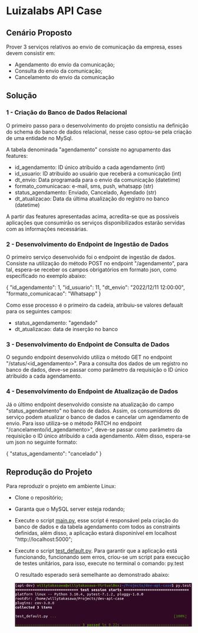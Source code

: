 # Luizalabs API Case

## Cenário Proposto
Prover 3 serviços relativos ao envio de comunicação da empresa, esses devem consistir em:
  - Agendamento do envio da comunicação;
  - Consulta do envio da comunicação;
  - Cancelamento do envio da comunicação

## Solução
### **1 - Criação do Banco de Dados Relacional**
O primeiro passo para o desenvolvimento do projeto consistiu na definição do schema do banco de dados relacional, nesse caso optou-se pela criação de uma entidade no MySql.

A tabela denominada "agendamento" consiste no agrupamento das features:
  - id_agendamento: ID único atribuído a cada agendamento (int)
  - id_usuario: ID atribuído ao usuário que receberá a comunicação (int)
  - dt_envio: Data programada para o envio da comunicação (datetime)
  - formato_comunicacao: e-mail, sms, push, whatsapp (str)
  - status_agendamento: Enviado, Cancelado, Agendado (str)
  - dt_atualizacao: Data da última atualização do registro no banco (datetime)

A partir das features apresentadas acima, acredita-se que as possíveis aplicações que consumirão os serviços disponibilizados estarão servidas com as informações necessárias.

### **2 - Desenvolvimento do Endpoint de Ingestão de Dados**
O primeiro serviço desenvolvido foi o endpoint de ingestão de dados.
Consiste na utilização do método POST no endpoint "/agendamento", para tal, espera-se receber os campos obrigatórios em formato json, como especificado no exemplo abaixo:

{
    "id_agendamento": 1,
    "id_usuario": 11,
    "dt_envio": "2022/12/11 12:00:00",
    "formato_comunicacao": "Whatsapp"
}

Como esse processo é o primeiro da cadeia, atribuiu-se valores defaualt para os seguintes campos:
  - status_agendamento: "agendado"
  - dt_atualizacao: data de inserção no banco


### **3 - Desenvolvimento do Endpoint de Consulta de Dados**
O segundo endpoint desenvolvido utiliza o método GET no endpoint "/status/<id_agendamento>".
Para a consulta dos dados de um registro no banco de dados, deve-se passar como parâmetro da requisição o ID único atribuído a cada agendamento.

### **4 - Desenvolvimento do Endpoint de Atualização de Dados**
Já o último endpoint desenvolvido consiste na atualização do campo "status_agendamento" no banco de dados.
Assim, os consumidores do serviço podem atualizar o banco de dados e cancelar um agendamento de envio.
Para isso utiliza-se o método PATCH no endpoint "/cancelamento/id_agendamento>", deve-se passar como parâmetro da requisição o ID único atribuído a cada agendamento.
Além disso, espera-se um json no seguinte formato:

{
    "status_agendamento": "cancelado"
}

## Reprodução do Projeto
Para reproduzir o projeto em ambiente Linux:
  - Clone o repositório;
  - Garanta que o MySQL server esteja rodando;
  - Execute o script [main.py](https://github.com/willytakasawa/dev-api-case/blob/master/main.py), esse script é responsável pela criação do banco de dados e da tabela     agendamento com todos as constraints definidas, além disso, a aplicação estará disponinível em localhost "http://localhost:5000";
  - Execute o script [test_default.py](https://github.com/willytakasawa/dev-api-case/blob/master/test_default.py). Para garantir que a aplicação está funcionando,         funcionando sem erros, criou-se um script para execução de testes unitários, para isso, execute no terminal o comando: py.test
    
    O resultado esperado será semelhante ao demonstrado abaixo:
    
    ![test_result](https://github.com/willytakasawa/dev-api-case/blob/master/raw_pic/test_result.png)
